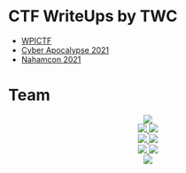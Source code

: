 # CTF WriteUps by TWC

* [WPICTF](wpictf_2021/README.md)
* [Cyber Apocalypse 2021](cyber_apocalypse_2021/README.md)
* [Nahamcon 2021](nahamcon_2021/README.md)

# Team

<p align="center">
    <a href="https://twitter.com/iamavu">
        <img src="https://dabuttonfactory.com/button.png?t=AVA&f=Roboto&ts=26&tc=000&hp=45&vp=20&w=250&h=60&c=5&bgt=unicolored&bgc=0ff">
    </a>
    <br>
    <a href="https://twitter.com/TBobbysox">
        <img src="https://dabuttonfactory.com/button.png?t=BOBBYSOX&f=Roboto&ts=26&tc=000&hp=45&vp=20&w=250&h=60&c=5&bgt=unicolored&bgc=0ff">
    </a>
    <a href="https://twitter.com/chronocruz_exe">
        <img src="https://dabuttonfactory.com/button.png?t=CHRONOCRUZ&f=Roboto&ts=26&tc=000&hp=45&vp=20&w=250&h=60&c=5&bgt=unicolored&bgc=0ff">
    </a>
    <br>
    <a href="https://twitter.com/pwnlegend">
        <img src="https://dabuttonfactory.com/button.png?t=LEGEND&f=Roboto&ts=26&tc=000&hp=45&vp=20&w=250&h=60&c=5&bgt=unicolored&bgc=0ff">
    </a>
    <a href="https://twitter.com/nigamelastic">
        <img src="https://dabuttonfactory.com/button.png?t=NIGAMELASTIC&f=Roboto&ts=26&tc=000&hp=45&vp=20&w=250&h=60&c=5&bgt=unicolored&bgc=0ff">
    </a>
    <br>
    <a href="https://www.linkedin.com/in/sami-chakrouns">
        <img src="https://dabuttonfactory.com/button.png?t=STARRYLORD&f=Roboto&ts=26&tc=000&hp=45&vp=20&w=250&h=60&c=5&bgt=unicolored&bgc=0ff">
    </a>
    <a href="https://twitter.com/Tanishq1905">
        <img src="https://dabuttonfactory.com/button.png?t=TAZ&f=Roboto&ts=26&tc=000&hp=45&vp=20&w=250&h=60&c=5&bgt=unicolored&bgc=0ff">
    </a>
    <br>
    <a href="https://twitter.com/thewhiteh4t">
        <img src="https://dabuttonfactory.com/button.png?t=THEWHITEH4T&f=Roboto&ts=26&tc=000&hp=45&vp=20&w=250&h=60&c=5&bgt=unicolored&bgc=0ff">
    </a>
</p>